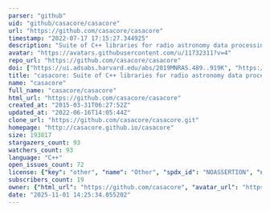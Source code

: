 ```yaml
---
parser: "github"
uid: "github/casacore/casacore"
url: "https://github.com/casacore/casacore"
timestamp: "2022-07-17 17:15:27.344925"
description: "Suite of C++ libraries for radio astronomy data processing"
avatar: "https://avatars.githubusercontent.com/u/11732311?v=4"
repo_url: "https://github.com/casacore/casacore"
doi: ["https://ui.adsabs.harvard.edu/abs/2019MNRAS.489..919K", "https://ui.adsabs.harvard.edu/abs/2019ascl.soft12002C/abstract"]
title: "casacore: Suite of C++ libraries for radio astronomy data processing"
name: "casacore"
full_name: "casacore/casacore"
html_url: "https://github.com/casacore/casacore"
created_at: "2015-03-31T06:27:52Z"
updated_at: "2022-06-16T14:05:44Z"
clone_url: "https://github.com/casacore/casacore.git"
homepage: "http://casacore.github.io/casacore"
size: 193817
stargazers_count: 93
watchers_count: 93
language: "C++"
open_issues_count: 72
license: {"key": "other", "name": "Other", "spdx_id": "NOASSERTION", "url": null, "node_id": "MDc6TGljZW5zZTA="}
subscribers_count: 19
owner: {"html_url": "https://github.com/casacore", "avatar_url": "https://avatars.githubusercontent.com/u/11732311?v=4", "login": "casacore", "type": "Organization"}
date: "2025-11-01 14:25:34.055202"
---
```

